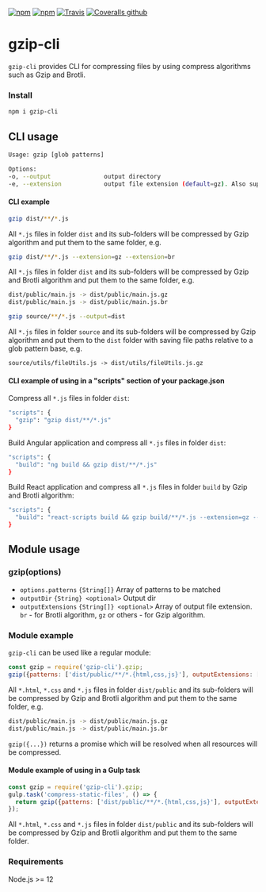 [![npm](https://img.shields.io/npm/v/gzip-cli.svg)](https://www.npmjs.com/package/gzip-cli)
[![npm](https://img.shields.io/npm/dm/gzip-cli.svg)](https://www.npmjs.com/package/gzip-cli)
[![Travis](https://img.shields.io/travis/pakhuta/gzip-cli.svg)](https://travis-ci.org/pakhuta/gzip-cli)
[![Coveralls github](https://img.shields.io/coveralls/github/pakhuta/gzip-cli.svg)](https://coveralls.io/github/pakhuta/gzip-cli?branch=master)


# gzip-cli
`gzip-cli` provides CLI for compressing files by using compress algorithms such as Gzip and Brotli.

### Install

```bash
npm i gzip-cli
```
## CLI usage
```bash
Usage: gzip [glob patterns]

Options:
-o, --output               output directory
-e, --extension            output file extension (default=gz). Also supported a few extensions in one command
```

#### CLI example
```bash
gzip dist/**/*.js
```
All `*.js` files in folder `dist` and its sub-folders will be compressed by Gzip algorithm and put them to the same folder, e.g.

```bash
gzip dist/**/*.js --extension=gz --extension=br
```
All `*.js` files in folder `dist` and its sub-folders will be compressed by Gzip and Brotli algorithm and put them to the same folder, e.g.
```bash
dist/public/main.js -> dist/public/main.js.gz
dist/public/main.js -> dist/public/main.js.br
```

```bash
gzip source/**/*.js --output=dist
```
All `*.js` files in folder `source` and its sub-folders will be compressed by Gzip algorithm and put them to the `dist` folder with saving file paths relative to a glob pattern base, e.g.
```
source/utils/fileUtils.js -> dist/utils/fileUtils.js.gz
```

#### CLI example of using in a "scripts" section of your package.json
Compress all `*.js` files in folder `dist`:
```bash
"scripts": {
  "gzip": "gzip dist/**/*.js"
}
```

Build Angular application and compress all `*.js` files in folder `dist`:
```bash
"scripts": {
  "build": "ng build && gzip dist/**/*.js"
}
```

Build React application and compress all `*.js` files in folder `build` by Gzip and Brotli algorithm:
```bash
"scripts": {
  "build": "react-scripts build && gzip build/**/*.js --extension=gz --extension=br"
}
```

## Module usage
### gzip(options)

* `options.patterns` `{String[]}` Array of patterns to be matched
* `outputDir` `{String} <optional>` Output dir
* `outputExtensions` `{String[]} <optional>` Array of output file extension. `br` - for Brotli algorithm, `gz` or others - for Gzip algorithm.

### Module example
`gzip-cli` can be used like a regular module:

```javascript
const gzip = require('gzip-cli').gzip;
gzip({patterns: ['dist/public/**/*.{html,css,js}'], outputExtensions: ['gz', 'br']});
```
All `*.html`, `*.css` and `*.js` files in folder `dist/public` and its sub-folders will be compressed by Gzip and Brotli algorithm and put them to the same folder, e.g.

```bash
dist/public/main.js -> dist/public/main.js.gz
dist/public/main.js -> dist/public/main.js.br
```

`gzip({...})` returns a promise which will be resolved when all resources will be compressed.

#### Module example of using in a Gulp task
```javascript
const gzip = require('gzip-cli').gzip;
gulp.task('compress-static-files', () => {
  return gzip({patterns: ['dist/public/**/*.{html,css,js}'], outputExtensions: ['gz', 'br']});
});
```
All `*.html`, `*.css` and `*.js` files in folder `dist/public` and its sub-folders will be compressed by Gzip and Brotli algorithm and put them to the same folder.

### Requirements

Node.js >= 12
